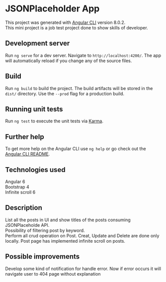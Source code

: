 # JSONPlaceholder App

This project was generated with [Angular CLI](https://github.com/angular/angular-cli) version 8.0.2. <br />
This mini project is a job test project done to show skills of developer.

## Development server

Run `ng serve` for a dev server. Navigate to `http://localhost:4200/`. The app will automatically reload if you change any of the source files.

## Build

Run `ng build` to build the project. The build artifacts will be stored in the `dist/` directory. Use the `--prod` flag for a production build.

## Running unit tests

Run `ng test` to execute the unit tests via [Karma](https://karma-runner.github.io).

## Further help

To get more help on the Angular CLI use `ng help` or go check out the [Angular CLI README](https://github.com/angular/angular-cli/blob/master/README.md).

## Technologies used

Angular 6 <br />
Bootstrap 4 <br />
Infinite scroll 6 <br />

## Description

List all the posts in UI and show titles of the posts consuming JSONPlaceholde API. <br />
Possibility of filtering post by keyword. <br />
Perform all crud operation on Post. Creat, Update and Delete are done only locally.
Post page has implemented infinite scroll on posts.

## Possible improvements

Develop some kind of notification for handle error. Now if error occurs it will navigate user to 404 page without explanation



